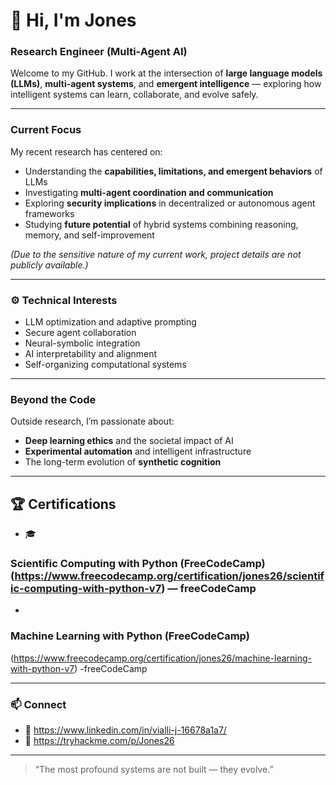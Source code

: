 # 👋 Hi, I'm Jones 
### Research Engineer (Multi-Agent AI)

Welcome to my GitHub. I work at the intersection of **large language models (LLMs)**, **multi-agent systems**, and **emergent intelligence** — exploring how intelligent systems can learn, collaborate, and evolve safely.

---

###  Current Focus
My recent research has centered on:
- Understanding the **capabilities, limitations, and emergent behaviors** of LLMs  
- Investigating **multi-agent coordination and communication**  
- Exploring **security implications** in decentralized or autonomous agent frameworks  
- Studying **future potential** of hybrid systems combining reasoning, memory, and self-improvement

*(Due to the sensitive nature of my current work, project details are not publicly available.)*

---

### ⚙️ Technical Interests
- LLM optimization and adaptive prompting  
- Secure agent collaboration  
- Neural-symbolic integration  
- AI interpretability and alignment  
- Self-organizing computational systems  

---

###  Beyond the Code
Outside research, I’m passionate about:
- **Deep learning ethics** and the societal impact of AI  
- **Experimental automation** and intelligent infrastructure  
- The long-term evolution of **synthetic cognition**

---

## 🏆 Certifications
- 🎓
### Scientific Computing with Python (FreeCodeCamp)(https://www.freecodecamp.org/certification/jones26/scientific-computing-with-python-v7) — freeCodeCamp

-
### Machine Learning with Python (FreeCodeCamp)
(https://www.freecodecamp.org/certification/jones26/machine-learning-with-python-v7)
-freeCodeCamp

---

### 📫 Connect
- 💼 https://www.linkedin.com/in/vialli-j-16678a1a7/
- 🧩 https://tryhackme.com/p/Jones26

---

> “The most profound systems are not built — they evolve.”


